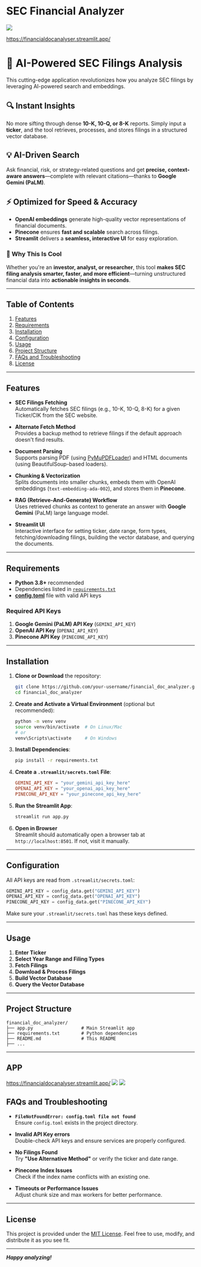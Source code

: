 # SEC Financial Analyzer
![](https://upload.wikimedia.org/wikipedia/commons/thumb/1/1c/Seal_of_the_United_States_Securities_and_Exchange_Commission.svg/640px-Seal_of_the_United_States_Securities_and_Exchange_Commission.svg.png)

https://financialdocanalyser.streamlit.app/


# 🚀 AI-Powered SEC Filings Analysis  

This cutting-edge application revolutionizes how you analyze SEC filings by leveraging AI-powered search and embeddings.  

## 🔍 Instant Insights  
No more sifting through dense **10-K, 10-Q, or 8-K** reports. Simply input a **ticker**, and the tool retrieves, processes, and stores filings in a structured vector database.  

## 💡 AI-Driven Search  
Ask financial, risk, or strategy-related questions and get **precise, context-aware answers**—complete with relevant citations—thanks to **Google Gemini (PaLM)**.  

## ⚡ Optimized for Speed & Accuracy  
- **OpenAI embeddings** generate high-quality vector representations of financial documents.  
- **Pinecone** ensures **fast and scalable** search across filings.  
- **Streamlit** delivers a **seamless, interactive UI** for easy exploration.  

### 🚀 Why This Is Cool  
Whether you're an **investor, analyst, or researcher**, this tool **makes SEC filing analysis smarter, faster, and more efficient**—turning unstructured financial data into **actionable insights in seconds**.  


---

## Table of Contents

1. [Features](#features)
2. [Requirements](#requirements)
3. [Installation](#installation)
4. [Configuration](#configuration)
5. [Usage](#usage)
6. [Project Structure](#project-structure)
7. [FAQs and Troubleshooting](#faqs-and-troubleshooting)
8. [License](#license)

---

## Features

- **SEC Filings Fetching**  
  Automatically fetches SEC filings (e.g., 10-K, 10-Q, 8-K) for a given Ticker/CIK from the SEC website.

- **Alternate Fetch Method**  
  Provides a backup method to retrieve filings if the default approach doesn't find results.

- **Document Parsing**  
  Supports parsing PDF (using [PyMuPDFLoader](https://github.com/lanpa/pdf-extractor/blob/master/langchain_community/document_loaders/pymupdf.py)) and HTML documents (using BeautifulSoup-based loaders).

- **Chunking & Vectorization**  
  Splits documents into smaller chunks, embeds them with OpenAI embeddings (`text-embedding-ada-002`), and stores them in **Pinecone**.

- **RAG (Retrieve-And-Generate) Workflow**  
  Uses retrieved chunks as context to generate an answer with **Google Gemini** (PaLM) large language model.

- **Streamlit UI**  
  Interactive interface for setting ticker, date range, form types, fetching/downloading filings, building the vector database, and querying the documents.

---

## Requirements

- **Python 3.8+** recommended
- Dependencies listed in [`requirements.txt`](./requirements.txt)
- [**config.toml**](#configuration) file with valid API keys

### Required API Keys

1. **Google Gemini (PaLM) API Key** (`GEMINI_API_KEY`)
2. **OpenAI API Key** (`OPENAI_API_KEY`)
3. **Pinecone API Key** (`PINECONE_API_KEY`)

---

## Installation

1. **Clone or Download** the repository:
   ```bash
   git clone https://github.com/your-username/financial_doc_analyzer.git
   cd financial_doc_analyzer
   ```

2. **Create and Activate a Virtual Environment** (optional but recommended):
   ```bash
   python -m venv venv
   source venv/bin/activate  # On Linux/Mac
   # or
   venv\Scripts\activate     # On Windows
   ```

3. **Install Dependencies**:
   ```bash
   pip install -r requirements.txt
   ```

4. **Create a `.streamlit/secrets.toml` File**:
   ```toml
   GEMINI_API_KEY = "your_gemini_api_key_here"
   OPENAI_API_KEY = "your_openai_api_key_here"
   PINECONE_API_KEY = "your_pinecone_api_key_here"
   ```

5. **Run the Streamlit App**:
   ```bash
   streamlit run app.py
   ```

6. **Open in Browser**  
   Streamlit should automatically open a browser tab at `http://localhost:8501`. If not, visit it manually.

---

## Configuration

All API keys are read from `.streamlit/secrets.toml`:

```python
GEMINI_API_KEY = config_data.get("GEMINI_API_KEY")
OPENAI_API_KEY = config_data.get("OPENAI_API_KEY")
PINECONE_API_KEY = config_data.get("PINECONE_API_KEY")
```

Make sure your `.streamlit/secrets.toml` has these keys defined.

---

## Usage

1. **Enter Ticker**
2. **Select Year Range and Filing Types**
3. **Fetch Filings**
4. **Download & Process Filings**
5. **Build Vector Database**
6. **Query the Vector Database**

---

## Project Structure

```
financial_doc_analyzer/
├── app.py                  # Main Streamlit app
├── requirements.txt        # Python dependencies
├── README.md               # This README
├── ...
```

---
## APP
https://financialdocanalyser.streamlit.app/
![](https://github.com/abh2050/financial_doc_analyser/blob/main/pic1.png)
![](https://github.com/abh2050/financial_doc_analyser/blob/main/pic2.png)

## FAQs and Troubleshooting

- **`FileNotFoundError: config.toml file not found`**  
  Ensure `config.toml` exists in the project directory.

- **Invalid API Key errors**  
  Double-check API keys and ensure services are properly configured.

- **No Filings Found**  
  Try **"Use Alternative Method"** or verify the ticker and date range.

- **Pinecone Index Issues**  
  Check if the index name conflicts with an existing one.

- **Timeouts or Performance Issues**  
  Adjust chunk size and max workers for better performance.

---

## License

This project is provided under the [MIT License](LICENSE.md). Feel free to use, modify, and distribute it as you see fit.

---

_**Happy analyzing!**_
